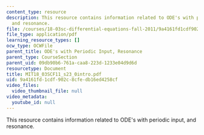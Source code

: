 ```yaml
---
content_type: resource
description: This resource contains information related to ODE's with periodic input,
  and resonance.
file: /courses/18-03sc-differential-equations-fall-2011/9a4161fd1cdf902c8cfedb16ed4258cf_MIT18_03SCF11_s23_0intro.pdf
file_type: application/pdf
learning_resource_types: []
ocw_type: OCWFile
parent_title: ODE's with Periodic Input, Resonance
parent_type: CourseSection
parent_uid: 09db90b6-761a-caa8-223d-1233e04d9d6d
resourcetype: Document
title: MIT18_03SCF11_s23_0intro.pdf
uid: 9a4161fd-1cdf-902c-8cfe-db16ed4258cf
video_files:
  video_thumbnail_file: null
video_metadata:
  youtube_id: null
---
```

This resource contains information related to ODE's with periodic input, and resonance.

